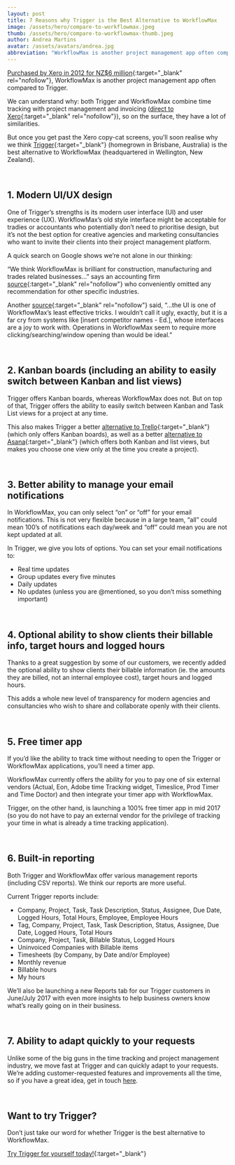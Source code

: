 ```yaml
---
layout: post
title: 7 Reasons why Trigger is the Best Alternative to WorkflowMax
image: /assets/hero/compare-to-workflowmax.jpeg
thumb: /assets/hero/compare-to-workflowmax-thumb.jpeg
author: Andrea Martins
avatar: /assets/avatars/andrea.jpg
abbreviation: "WorkflowMax is another project management app often compared to Trigger. We can understand why: both Trigger and WorkflowMax combine time tracking with project management and invoicing"
---
```


[Purchased by Xero in 2012 for NZ$6 million](https://en.wikipedia.org/wiki/Xero_(software)){:target="_blank" rel="nofollow"}, WorkflowMax is another project management app often compared to Trigger. 

We can understand why: both Trigger and WorkflowMax combine time tracking with project management and invoicing ([direct to Xero](https://www.xero.com/au/pricing/?CJAID=12387450&CJPID=8290063&utm_source=Affiliate&utm_medium=Text&utm_campaign=PPP){:target="_blank" rel="nofollow"}), so on the surface, they have a lot of similarities. 

But once you get past the Xero copy-cat screens, you’ll soon realise why we think [Trigger](https://www.triggerapp.com/){:target="_blank"} (homegrown in Brisbane, Australia) is the best alternative to WorkflowMax (headquartered in Wellington, New Zealand).

&nbsp;

## 1. Modern UI/UX design ##

One of Trigger’s strengths is its modern user interface (UI) and user experience (UX). WorkflowMax’s old style interface might be acceptable for tradies or accountants who potentially don’t need to prioritise design, but it’s not the best option for creative agencies and marketing consultancies who want to invite their clients into their project management platform.

A quick search on Google shows we’re not alone in our thinking:

“We think WorkflowMax is brilliant for construction, manufacturing and trades related businesses…” says an accounting firm [source](http://www.mintaccounting.co.uk/blog/post/2042/Mint-Love-Workflow-Max/){:target="_blank" rel="nofollow"} who conveniently omitted any recommendation for other specific industries.

Another [source](https://www.merchantmaverick.com/reviews/workflowmax-review-2017/){:target="_blank" rel="nofollow"} said,  “...the UI is one of WorkflowMax’s least effective tricks. I wouldn’t call it ugly, exactly, but it is a far cry from systems like [insert competitor names - Ed.], whose interfaces are a joy to work with. Operations in WorkflowMax seem to require more clicking/searching/window opening than would be ideal.” 

&nbsp;

## 2. Kanban boards (including an ability to easily switch between Kanban and list views) ##

Trigger offers Kanban boards, whereas WorkflowMax does not. But on top of that, Trigger offers the ability to easily switch between Kanban and Task List views for a project at any time. 

This also makes Trigger a better [alternative to Trello](https://www.triggerapp.com/alternative-to-trello){:target="_blank"} (which only offers Kanban boards), as well as a better [alternative to Asana](https://www.triggerapp.com/alternative-to-asana){:target="_blank"} (which offers both Kanban and list views, but makes you choose one view only at the time you create a project).

&nbsp;

## 3. Better ability to manage your email notifications ##

In WorkflowMax, you can only select “on” or “off” for your email notifications. This is not very flexible because in a large team, “all” could mean 100’s of notifications each day/week and “off” could mean you are not kept updated at all. 

In Trigger, we give you lots of options. You can set your email notifications to:

- Real time updates
- Group updates every five minutes
- Daily updates
- No updates (unless you are @mentioned, so you don’t miss something important)

&nbsp;

## 4. Optional ability to show clients their billable info, target hours and logged hours ##

Thanks to a great suggestion by some of our customers, we recently added the optional ability to show clients their billable information (ie. the amounts they are billed, not an internal employee cost), target hours and logged hours. 

This adds a whole new level of transparency for modern agencies and consultancies who wish to share and collaborate openly with their clients.

&nbsp;

## 5. Free timer app ##

If you’d like the ability to track time without needing to open the Trigger or WorkflowMax applications, you’ll need a timer app. 

WorkflowMax currently offers the ability for you to pay one of six external vendors (Actual, Eon, Adobe time Tracking widget, Timeslice, Prod Timer and Time Doctor) and then integrate your timer app with WorkflowMax. 

Trigger, on the other hand, is launching a 100% free timer app in mid 2017 (so you do not have to pay an external vendor for the privilege of tracking your time in what is already a time tracking application).

&nbsp;

## 6. Built-in reporting ##

Both Trigger and WorkflowMax offer various management reports (including CSV reports). We think our reports are more useful.

Current Trigger reports include:

- Company, Project, Task, Task Description, Status, Assignee, Due Date, Logged Hours, Total Hours, Employee, Employee Hours
- Tag, Company, Project, Task, Task Description, Status, Assignee, Due Date, Logged Hours, Total Hours
- Company, Project, Task, Billable Status, Logged Hours
- Uninvoiced Companies with Billable items
- Timesheets (by Company, by Date and/or Employee)
- Monthly revenue
- Billable hours
- My hours

We’ll also be launching a new Reports tab for our Trigger customers in June/July 2017 with even more insights to help business owners know what’s really going on in their business.

&nbsp;

## 7. Ability to adapt quickly to your requests ##

Unlike some of the big guns in the time tracking and project management industry, we move fast at Trigger and can quickly adapt to your requests. We’re adding customer-requested features and improvements all the time, so if you have a great idea, get in touch [here](mailto:support@triggerapp.com).

&nbsp;

## Want to try Trigger? ##

Don’t just take our word for whether Trigger is the best alternative to WorkflowMax.

[Try Trigger for yourself today!](https://www.triggerapp.com/users/sign_in){:target="_blank"}

